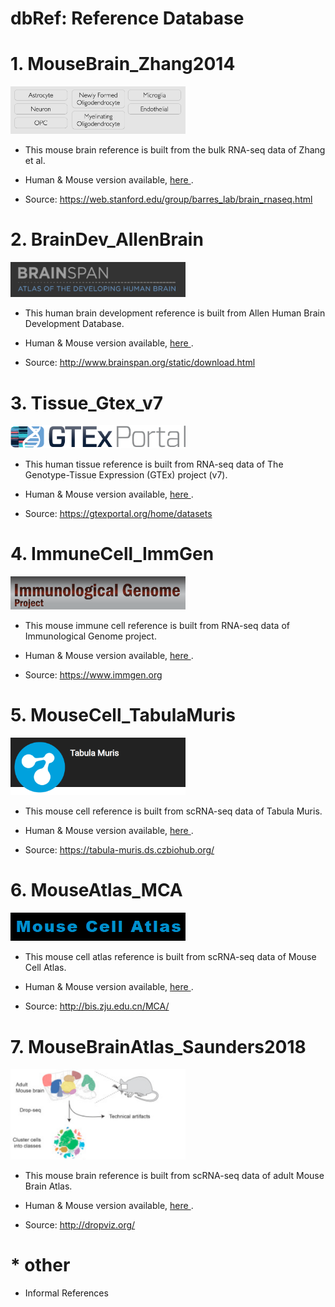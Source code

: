 # dbRef: Reference Database

# 1. MouseBrain_Zhang2014

<a href="/Reference/MouseBrain_Zhang2014">
<img src="/Reference/images/MouseBrain_Zhang2014.png" width="280">
</a>

* This mouse brain reference is built from the bulk RNA-seq data of Zhang et al.

* Human & Mouse version available, <a href="/Reference/MouseBrain_Zhang2014"> here </a>.

* Source: https://web.stanford.edu/group/barres_lab/brain_rnaseq.html


# 2. BrainDev_AllenBrain

<a href="/Reference/BrainDev_AllenBrain">
<img src="/Reference/images/BrainDev_AllenBrain.png" width="280">
</a>

* This human brain development reference is built from Allen Human Brain Development Database.

* Human & Mouse version available, <a href="/Reference/BrainDev_AllenBrain"> here </a>.

* Source: http://www.brainspan.org/static/download.html

# 3. Tissue_Gtex_v7

<a href="/Reference/Tissue_Gtex_v7">
<img src="/Reference/images/gtex2.png" width="280">
</a>

* This human tissue reference is built from RNA-seq data of The Genotype-Tissue Expression (GTEx) project (v7).

* Human & Mouse version available, <a href="/Reference/Tissue_Gtex_v7"> here </a>.

* Source: https://gtexportal.org/home/datasets

# 4. ImmuneCell_ImmGen

<a href="/Reference/ImmuneCell_ImmGen">
<img src="/Reference/images/ImmuneCell_ImmGen.png" width="280">
</a>

* This mouse immune cell reference is built from RNA-seq data of Immunological Genome project.

* Human & Mouse version available, <a href="/Reference/ImmuneCell_ImmGen"> here </a>.

* Source: https://www.immgen.org

# 5. MouseCell_TabulaMuris

<a href="/Reference/MouseCell_TabulaMuris">
<img src="/Reference/images/TabulaMuris.png" width="280">
</a>

* This mouse cell reference is built from scRNA-seq data of Tabula Muris.

* Human & Mouse version available, <a href="/Reference/MouseCell_TabulaMuris"> here </a>.

* Source: https://tabula-muris.ds.czbiohub.org/

# 6. MouseAtlas_MCA

<a href="/Reference/MouseAtlas_MCA">
<img src="/Reference/images/MCA.png" width="280">
</a>

* This mouse cell atlas reference is built from scRNA-seq data of Mouse Cell Atlas.

* Human & Mouse version available, <a href="/Reference/MouseAtlas_MCA"> here </a>.

* Source: http://bis.zju.edu.cn/MCA/

# 7. MouseBrainAtlas_Saunders2018

<a href="/Reference/MouseBrainAtlas_Saunders2018">
<img src="/Reference/images/MBA.png" width="280">
</a>

* This mouse brain reference is built from scRNA-seq data of adult Mouse Brain Atlas.

* Human & Mouse version available, <a href="/Reference/MouseBrainAtlas_Saunders2018"> here </a>.

* Source: http://dropviz.org/

# * other

* Informal References

